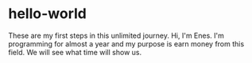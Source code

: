 # hello-world

These are my first steps in this unlimited journey.
Hi, I'm Enes.
I'm programming for almost a year and my purpose is earn money from this field. We will see what time will show us.


